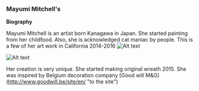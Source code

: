 ### Mayumi Mitchell's ###
**Biography**

Mayumi Mitchell is an artist born Kanagawa in Japan. She started painting from her childfood. Also, she is acknowledged cat maniac by people. This is a few of her art work in California 2014-2016
![Alt text](UNADJUSTEDNONRAW_thumb_8b.jpg)

![Alt text](MG_1102のコピー.jpeg)



Her creation is very unique. She started making original wreath 2015. She was inspired by Belgium decoration company [Good will M&G] (http://www.goodwill.be/site/en/ "to the site") 
